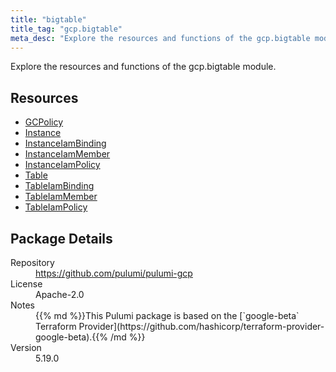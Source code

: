 ```yaml
---
title: "bigtable"
title_tag: "gcp.bigtable"
meta_desc: "Explore the resources and functions of the gcp.bigtable module."
---
```


<!-- WARNING: this file was generated by Pulumi Docs Generator. -->
<!-- Do not edit by hand unless you're certain you know what you are doing! -->

Explore the resources and functions of the gcp.bigtable module.

<h2 id="resources">Resources</h2>
<ul class="api">
    <li><a href="gcpolicy" title="GCPolicy"><span class="symbol resource"></span>GCPolicy</a></li>
    <li><a href="instance" title="Instance"><span class="symbol resource"></span>Instance</a></li>
    <li><a href="instanceiambinding" title="InstanceIamBinding"><span class="symbol resource"></span>InstanceIamBinding</a></li>
    <li><a href="instanceiammember" title="InstanceIamMember"><span class="symbol resource"></span>InstanceIamMember</a></li>
    <li><a href="instanceiampolicy" title="InstanceIamPolicy"><span class="symbol resource"></span>InstanceIamPolicy</a></li>
    <li><a href="table" title="Table"><span class="symbol resource"></span>Table</a></li>
    <li><a href="tableiambinding" title="TableIamBinding"><span class="symbol resource"></span>TableIamBinding</a></li>
    <li><a href="tableiammember" title="TableIamMember"><span class="symbol resource"></span>TableIamMember</a></li>
    <li><a href="tableiampolicy" title="TableIamPolicy"><span class="symbol resource"></span>TableIamPolicy</a></li>
</ul>

<h2 id="package-details">Package Details</h2>
<dl class="package-details">
	<dt>Repository</dt>
	<dd><a href="https://github.com/pulumi/pulumi-gcp">https://github.com/pulumi/pulumi-gcp</a></dd>
	<dt>License</dt>
	<dd>Apache-2.0</dd>
	<dt>Notes</dt>
	<dd>{{% md %}}This Pulumi package is based on the [`google-beta` Terraform Provider](https://github.com/hashicorp/terraform-provider-google-beta).{{% /md %}}</dd>
	<dt>Version</dt>
	<dd>5.19.0</dd>
</dl>

